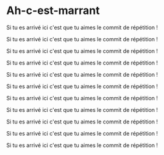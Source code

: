 # Ah-c-est-marrant

Si tu es arrivé ici c'est que tu aimes le commit de répétition !

Si tu es arrivé ici c'est que tu aimes le commit de répétition !

Si tu es arrivé ici c'est que tu aimes le commit de répétition !

Si tu es arrivé ici c'est que tu aimes le commit de répétition !

Si tu es arrivé ici c'est que tu aimes le commit de répétition !

Si tu es arrivé ici c'est que tu aimes le commit de répétition !

Si tu es arrivé ici c'est que tu aimes le commit de répétition !

Si tu es arrivé ici c'est que tu aimes le commit de répétition !

Si tu es arrivé ici c'est que tu aimes le commit de répétition !

Si tu es arrivé ici c'est que tu aimes le commit de répétition !

Si tu es arrivé ici c'est que tu aimes le commit de répétition !

